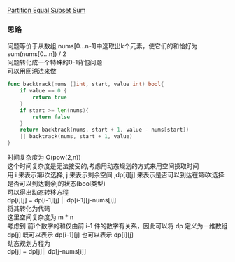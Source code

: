 [Partition Equal Subset Sum](https://leetcode.com/problems/partition-equal-subset-sum/)

### 思路
问题等价于从数组 nums[0...n-1]中选取出k个元素，使它们的和恰好为 sum(nums[0...n]) / 2  
问题转化成一个特殊的0-1背包问题  
可以用回溯法来做  
``` go
func backtrack(nums []int, start, value int) bool{
    if value == 0 {
        return true
    }
    if start >= len(nums){
        return false
    }
    return backtrack(nums, start + 1, value - nums[start])
    || backtrack(nums, start + 1, value)
}

```

时间复杂度为 O(pow(2,n))  
这个时间复杂度是无法接受的,考虑用动态规划的方式来用空间换取时间  
用 i 来表示第i次选择, j 来表示剩余空间 ,dp[i][j] 来表示是否可以到达在第i次选择是否可以到达剩余j的状态(bool类型)  
可以得出动态转移方程  
dp[i][j] = dp[i-1][j] || dp[i-1][j-nums[i]]  
将其转化为代码  
这里空间复杂度为 m * n  
考虑到 前i个数字的和仅由前 i-1 件的数字有关系，因此可以将 dp 定义为一维数组  
dp[j] 既可以表示 dp[i-1][j] 也可以表示 dp[i][j]  
动态规划方程为  
dp[j] = dp[j]|| dp[j-nums[i]]  

